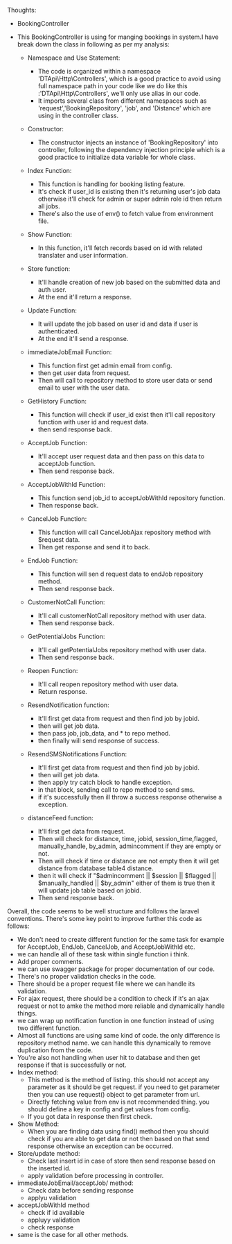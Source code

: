 Thoughts:

- BookingController 

- This BookingController is using for manging bookings in system.I have break down the class in following as per my analysis:

  - Namespace and Use Statement: 
    - The code is organized within a namespace 'DTApi\Http\Controllers', which is a good practice to avoid using full namespace path in your code like we do like this :'DTApi\Http\Controllers', we'll only use alias in our code.
    - It imports several class from different namespaces such as 'request','BookingRepository', 'job', and 'Distance' which are using in the controller class.
    
  - Constructor:
    - The constructor injects an instance of 'BookingRepository' into controller, following the dependency injection principle which is a good practice to initialize data variable for whole class.
    
  - Index Function:
    - This function is handling for booking listing feature. 
    - It's check if user_id is existing then it's returning user's job data otherwise it'll check for admin or super admin role id then return all jobs.
    - There's also the use of env() to fetch value from environment file.
    
  - Show Function:
    - In this function, it'll fetch records based on id with related translater and user information.
    
  - Store function:
    - It'll handle creation of new job based on the submitted data and auth user.
    - At the end it'll return a response.
    
  - Update Function:
    - It will update the job based on user id and data if user is authenticated.
    - At the end it'll send a response.
    
  - immediateJobEmail Function:
    - This function first get admin email from config.
    - then get user data from request.
    - Then will call to repository method to store user data or send email to user with the user data.
    
  - GetHistory Function:
    - This function will check if user_id exist then it'll call repository function with user id and request data.
    - then send response back.
    
  - AcceptJob Function:
    - It'll accept user request data and then pass on this data to acceptJob function.
    - Then send response back.
    
  - AcceptJobWithId Function:
    - This function send job_id to acceptJobWithId repository function.
    - Then response back.
    
  - CancelJob Function:
    - This function will call CancelJobAjax repository method with $request data.
    - Then get response and send it to back.
    
  - EndJob Function:
    - This function will sen d request data to endJob repository method.
    - Then send response back.
    
  - CustomerNotCall Function:
    - It'll call customerNotCall repository method with user data.
    - Then send response back.
    
  - GetPotentialJobs Function:
    - It'll call getPotentialJobs repository method with user data.
    - Then send response back.
    
  - Reopen Function:
    - It'll call reopen repository method with user data.
    - Return response.
    
  - ResendNotification function:
    - It'll first get data from request and then find job by jobid.
    - then will get job data.
    - then pass job, job_data, and * to repo method.
    - then finally will send response of success.
    
  - ResendSMSNotifications Function:
    - It'll first get data from request and then find job by jobid.
    - then will get job data.
    - then apply try catch block to handle exception.
    - in that block, sending call to repo method to send sms.
    - if it's successfully then ill throw a success response otherwise a exception.
    
  - distanceFeed function:
    - It'll first get data from request.
    - Then will check for distance, time, jobid, session_time,flagged, manually_handle, by_admin, admincomment if they are empty or not.
    - Then will check if time or distance are not empty then it will get distance from database table4 distance.
    - then it will check if "$admincomment || $session || $flagged || $manually_handled || $by_admin" either of them is true then it will update job table based on jobid.
    - Then send response back.


Overall, the code seems to be well structure and follows the laravel conventions. There's some key point to improve further this code as follows:

- We don't need to create different function for the same task for example for AcceptJob, EndJob, CancelJob, and AcceptJobWithId etc. 
- we can handle all of these task within single function i think.
- Add proper comments.
- we can use swagger package for proper documentation of our code.
- There's no proper validation checks in the code.
- There should be a proper request file where we can handle its validation.
- For ajax request, there should be a condition to check if it's an ajax request or not to amke the method more reliable and dynamically handle things.
- we can wrap up notification function in one function instead of using two different function.
- Almost all functions are using same kind of code. the only difference is repository method name. we can handle this dynamically to remove duplication from the code.
- You're also not handling when user hit to database and then get response if that is successfully or not.
- Index method:
  - This method is the method of listing. this should not accept any parameter as it should be get request. if you need to get parameter then you can use request() object to get parameter from url.
  - Directly fetching value from env is not recommended thing. you should define a key in config and get values from config.
  - If you got data in response then first check.
- Show Method:
  - When you are finding data using find() method then you should check if you are able to get data or not then based on that send response otherwise an exception can be occurred.
- Store/update method:
    - Check last insert id in case of store then send response based on the inserted id.
    - apply validation before processing in controller.
- immediateJobEmail/acceptJob/ method:
  - Check data before sending response
  - applyu validation
- acceptJobWithId method
  - check if id available
  - appluyy validation
  - check response
- same is the case for all other methods.